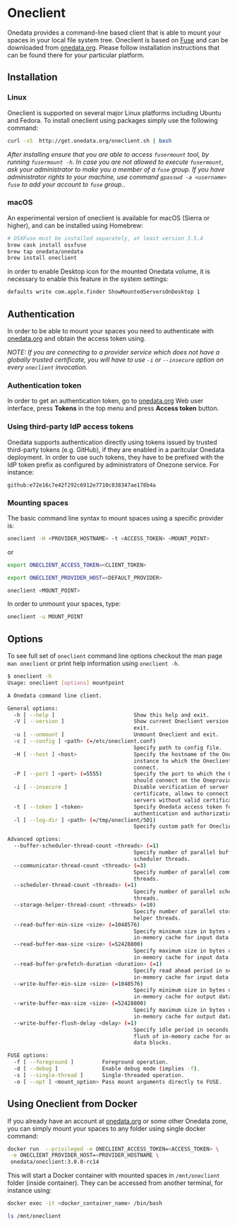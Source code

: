 # Oneclient

<!-- toc -->

Onedata provides a command-line based client that is able to mount your spaces
in your local file system tree. Oneclient is based on
[Fuse](https://github.com/libfuse/libfuse) and can be downloaded from
[onedata.org](https://onedata.org/download). Please follow installation
instructions that can be found there for your particular platform.

## Installation

### Linux
Oneclient is supported on several major Linux platforms including Ubuntu and Fedora. To install oneclient using packages simply use the following command:

```bash
curl -sS  http://get.onedata.org/oneclient.sh | bash
```

*After installing ensure that you are able to access `fusermount` tool, by
running `fusermount -h`. In case you are not allowed to execute `fusermount`,
ask your administrator to make you a member of a `fuse` group. If you have
administrator rights to your machine, use command `gpasswd -a <username> fuse`
to add your account to `fuse` group.*.

### macOS
An experimental version of oneclient is available for macOS (Sierra or higher), and can be installed using Homebrew:

```bash
# OSXFuse must be installed separately, at least version 3.5.4
brew cask install osxfuse
brew tap onedata/onedata
brew install oneclient
```

In order to enable Desktop icon for the mounted Onedata volume, it is necessary to enable this feature in the system settings:

```bash
defaults write com.apple.finder ShowMountedServersOnDesktop 1
```

## Authentication

In order to be able to mount your spaces you need to authenticate with
[onedata.org](onedata.org) and obtain the access token using.

*NOTE: If you are connecting to a provider service which does not have a
globally trusted certificate, you will have to use `-i` or `--insecure`
option on every `oneclient` invocation.*

### Authentication token
In order to get an authentication token, go to [onedata.org](onedata.org) Web
user interface, press **Tokens** in the top menu and press
**Access token** button.

### Using third-party IdP access tokens
Onedata supports authentication directly using tokens issued by trusted
third-party tokens (e.g. GitHub), if they are enabled in a paritcular Onedata
deployment. In order to use such tokens, they have to be prefixed with the IdP
token prefix as configured by administrators of Onezone service. For instance:

```
github:e72e16c7e42f292c6912e7710c838347ae178b4a
```

### Mounting spaces

The basic command line syntax to mount spaces using a specific provider is:
```bash
oneclient -H <PROVIDER_HOSTNAME> -t <ACCESS_TOKEN> <MOUNT_POINT>
```

or

```bash
export ONECLIENT_ACCESS_TOKEN=<CLIENT_TOKEN>

export ONECLIENT_PROVIDER_HOST=<DEFAULT_PROVIDER>

oneclient <MOUNT_POINT>
```

In order to unmount your spaces, type:

```bash
oneclient -u MOUNT_POINT
```

## Options

To see full set of `oneclient` command line options checkout the man page
`man oneclient` or print help information using `oneclient -h`.

```bash
$ oneclient -h
Usage: oneclient [options] mountpoint

A Onedata command line client.

General options:
  -h [ --help ]                         Show this help and exit.
  -V [ --version ]                      Show current Oneclient version and
                                        exit.
  -u [ --unmount ]                      Unmount Oneclient and exit.
  -c [ --config ] <path> (=/etc/oneclient.conf)
                                        Specify path to config file.
  -H [ --host ] <host>                  Specify the hostname of the Oneprovider
                                        instance to which the Oneclient should
                                        connect.
  -P [ --port ] <port> (=5555)          Specify the port to which the Oneclient
                                        should connect on the Oneprovider.
  -i [ --insecure ]                     Disable verification of server
                                        certificate, allows to connect to
                                        servers without valid certificate.
  -t [ --token ] <token>                Specify Onedata access token for
                                        authentication and authorization.
  -l [ --log-dir ] <path> (=/tmp/oneclient/501)
                                        Specify custom path for Oneclient logs.

Advanced options:
  --buffer-scheduler-thread-count <threads> (=1)
                                        Specify number of parallel buffer
                                        scheduler threads.
  --communicator-thread-count <threads> (=3)
                                        Specify number of parallel communicator
                                        threads.
  --scheduler-thread-count <threads> (=1)
                                        Specify number of parallel scheduler
                                        threads.
  --storage-helper-thread-count <threads> (=10)
                                        Specify number of parallel storage
                                        helper threads.
  --read-buffer-min-size <size> (=1048576)
                                        Specify minimum size in bytes of
                                        in-memory cache for input data blocks.
  --read-buffer-max-size <size> (=52428800)
                                        Specify maximum size in bytes of
                                        in-memory cache for input data blocks.
  --read-buffer-prefetch-duration <duration> (=1)
                                        Specify read ahead period in seconds of
                                        in-memory cache for input data blocks.
  --write-buffer-min-size <size> (=1048576)
                                        Specify minimum size in bytes of
                                        in-memory cache for output data blocks.
  --write-buffer-max-size <size> (=52428800)
                                        Specify maximum size in bytes of
                                        in-memory cache for output data blocks.
  --write-buffer-flush-delay <delay> (=1)
                                        Specify idle period in seconds before
                                        flush of in-memory cache for output
                                        data blocks.

FUSE options:
  -f [ --foreground ]         Foreground operation.
  -d [ --debug ]              Enable debug mode (implies -f).
  -s [ --single-thread ]      Single-threaded operation.
  -o [ --opt ] <mount_option> Pass mount arguments directly to FUSE.
```

## Using Oneclient from Docker
If you already have an account at [onedata.org](onedata.org) or some other
Onedata zone, you can simply mount your spaces to any folder using single docker command:

```bash
docker run  --privileged -e ONECLIENT_ACCESS_TOKEN=<ACCESS_TOKEN> \
 -e ONECLIENT_PROVIDER_HOST=<PROVIDER_HOSTNAME \
 onedata/oneclient:3.0.0-rc14
```

This will start a Docker container with mounted spaces in `/mnt/oneclient`
folder (inside container). They can be accessed from another terminal,
for instance using:
```bash
docker exec -it <docker_container_name> /bin/bash

ls /mnt/oneclient
```
